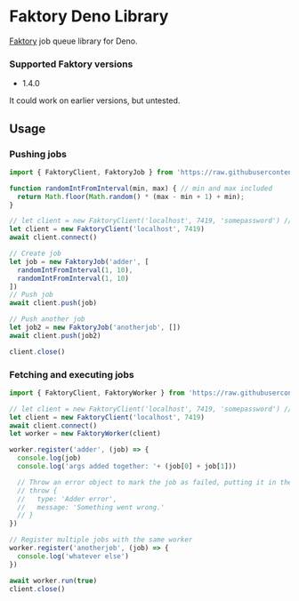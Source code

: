 # Faktory Deno Library
[Faktory](https://github.com/contribsys/faktory) job queue library for Deno.

### Supported Faktory versions
- 1.4.0

It could work on earlier versions, but untested.

## Usage

### Pushing jobs
```js
import { FaktoryClient, FaktoryJob } from 'https://raw.githubusercontent.com/jcs224/faktory_worker_deno/v0.1.1/mod.js'

function randomIntFromInterval(min, max) { // min and max included 
  return Math.floor(Math.random() * (max - min + 1) + min);
}

// let client = new FaktoryClient('localhost', 7419, 'somepassword') // Example with password
let client = new FaktoryClient('localhost', 7419)
await client.connect()

// Create job
let job = new FaktoryJob('adder', [
  randomIntFromInterval(1, 10),
  randomIntFromInterval(1, 10)
])
// Push job
await client.push(job)

// Push another job
let job2 = new FaktoryJob('anotherjob', [])
await client.push(job2)

client.close()
```

### Fetching and executing jobs
```js
import { FaktoryClient, FaktoryWorker } from 'https://raw.githubusercontent.com/jcs224/faktory_worker_deno/v0.1.1/mod.js'

// let client = new FaktoryClient('localhost', 7419, 'somepassword') // Example with password
let client = new FaktoryClient('localhost', 7419)
await client.connect()
let worker = new FaktoryWorker(client)

worker.register('adder', (job) => {
  console.log(job)
  console.log('args added together: '+ (job[0] + job[1]))

  // Throw an error object to mark the job as failed, putting it in the queue for a retry
  // throw {
  //   type: 'Adder error',
  //   message: 'Something went wrong.'
  // }
})

// Register multiple jobs with the same worker
worker.register('anotherjob', (job) => {
  console.log('whatever else')
})

await worker.run(true)
client.close()
```
